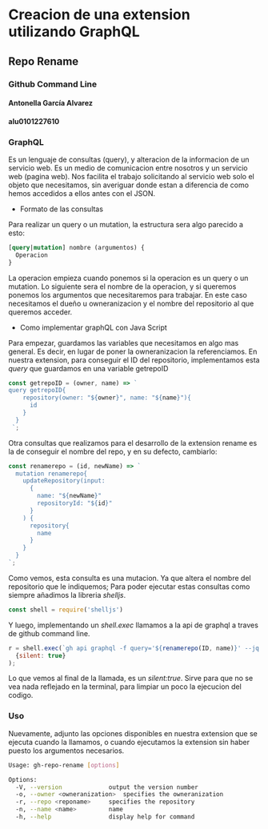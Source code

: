 # Creacion de una extension utilizando GraphQL
## Repo Rename
### Github Command Line
#### Antonella García Alvarez
#### alu0101227610

### GraphQL

Es un lenguaje de consultas (query), y alteracion de la informacion de un servicio web. Es un medio de comunicacion entre nosotros y un servicio web (pagina web).
Nos facilita el trabajo solicitando al servicio web solo el objeto que necesitamos, sin averiguar donde estan a diferencia de como hemos accedidos a ellos antes con el JSON.

* Formato de las consultas

Para realizar un query o un mutation, la estructura sera algo parecido a esto:

```graphql
[query|mutation] nombre (argumentos) {
  Operacion
}
```
La operacion empieza cuando ponemos si la operacion es un query o un mutation. Lo siguiente sera el nombre de la operacion, y si queremos ponemos los argumentos que necesitaremos para trabajar. En este caso necesitamos el dueño u owneranizacion y el nombre del repositorio al que queremos acceder.

* Como implementar graphQL con Java Script

Para empezar, guardamos las variables que necesitamos en algo mas general. Es decir, en lugar de poner la owneranizacion la referenciamos. En nuestra extension, para conseguir el ID del repositorio, implementamos esta _query_ que guardamos en una variable getrepoID

```javascript
const getrepoID = (owner, name) => `
query getrepoID{
    repository(owner: "${owner}", name: "${name}"){
      id
    }
  }
 `;
```

Otra consultas que realizamos para el desarrollo de la extension rename es la de conseguir el nombre del repo, y en su defecto, cambiarlo:

```javascript
const renamerepo = (id, newName) => `   
  mutation renamerepo{
    updateRepository(input: 
      {
        name: "${newName}"
        repositoryId: "${id}"
      }
    ) {
      repository{
        name
      }
    }
  }
`;
```

Como vemos, esta consulta es una mutacion. Ya que altera el nombre del repositorio que le indiquemos; Para poder ejecutar estas consultas como siempre añadimos la libreria _shelljs_.

```javascript
const shell = require('shelljs')
```

Y luego, implementando un _shell.exec_ llamamos a la api de graphql a traves de github command line.

```javascript
r = shell.exec(`gh api graphql -f query='${renamerepo(ID, name)}' --jq '.data.updateRepository.repository.name'` , 
  {silent: true}
);

```

Lo que vemos al final de la llamada, es un _silent:true_. Sirve para que no se vea nada reflejado en la terminal, para limpiar un poco la ejecucion del codigo.

### Uso

Nuevamente, adjunto las opciones disponibles en nuestra extension que se ejecuta cuando la llamamos, o cuando ejecutamos la extension sin haber puesto los argumentos necesarios.

```bash
Usage: gh-repo-rename [options]

Options:
  -V, --version             output the version number
  -o, --owner <owneranization>  specifies the owneranization
  -r, --repo <reponame>     specifies the repository
  -n, --name <name>         name
  -h, --help                display help for command

```

